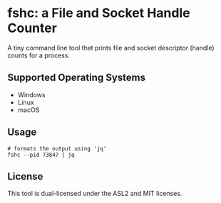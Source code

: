 # fshc: a File and Socket Handle Counter

A tiny command line tool that prints file and socket descriptor (handle)
counts for a process.

## Supported Operating Systems

 * Windows
 * Linux
 * macOS

## Usage

``` shell
# formats the output using 'jq'
fshc --pid 73847 | jq
```

## License

This tool is dual-licensed under the ASL2 and MIT licenses.
